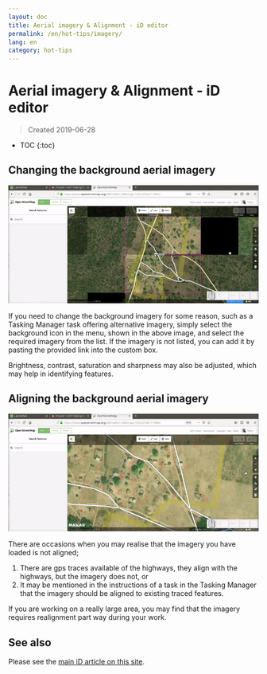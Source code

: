 ```yaml
---
layout: doc
title: Aerial imagery & Alignment - iD editor
permalink: /en/hot-tips/imagery/
lang: en
category: hot-tips
---
```


Aerial imagery & Alignment - iD editor
============

> Created 2019-06-28  

- TOC
{:toc}

Changing the background aerial imagery
--------------

![aerial][]

If you need to change the background imagery for some reason, such as a Tasking Manager task offering alternative imagery, simply select the background icon in the menu, shown in the above image, and select the required imagery from the list. If the imagery is not listed, you can add it by pasting the provided link into the custom box.  

Brightness, contrast, saturation and sharpness may also be adjusted, which may help in identifying features.  

Aligning the background aerial imagery
--------------------------------------

![align][]

There are occasions when you may realise that the imagery you have loaded is not aligned;

1.  There are gps traces available of the highways, they align with the highways, but the imagery does not, or  
2.  It may be mentioned in the instructions of a task in the Tasking Manager that the imagery should be aligned to existing traced features.  


If you are working on a really large area, you may find that the imagery requires realignment part way during your work.  

See also
--------

Please see the [main iD article on this site](/en/beginner/id-editor/#configuring-the-background-layer).  

[aerial]: /images/hot-tips/aerial.gif "iD editor - changing the background imagery"
[align]:/images/hot-tips/align.gif "iD editor - aligning the imagery"
[keymon]:/images/hot-tips/keymon.png
[OSM-TM-video]: /images/hot-tips/OSM-TM-video.png "Humanitarian OpenStreetMap Team - Tasking Manager Tutorial Videos"
